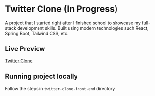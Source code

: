 # Twitter Clone (In Progress)

A project that I started right after I finished school to showcase my full-stack development skills. Built using modern technologies such React, Spring Boot, Tailwind CSS, etc.

## Live Preview

[Twitter Clone](https://venkasri.github.io/Twitter-Clone/)

## Running project locally

Follow the steps in `twitter-clone-front-end` directory 

